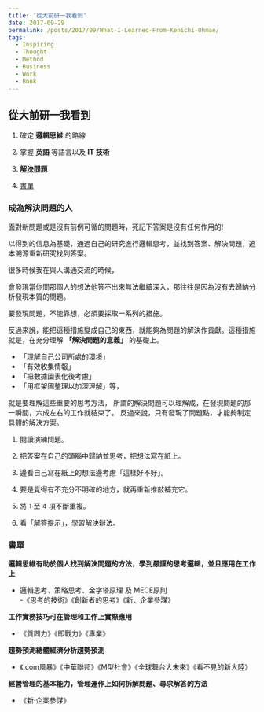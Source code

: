 ```yaml
---
title: '從大前研一我看到'
date: 2017-09-29
permalink: /posts/2017/09/What-I-Learned-From-Kenichi-Ohmae/
tags:
  - Inspiring
  - Thought
  - Method  
  - Business 
  - Work  
  - Book
---
```

##  從大前研一我看到 

1. 確定 __邏輯思維__ 的路線

2. 掌握 __英語__ 等語言以及 __IT 技術__

3. [__解決問題__](#成為解決問題的人) 

4. [書單](#書單)

### 成為解決問題的人  

面對新問題或是沒有前例可循的問題時，死記下答案是沒有任何作用的!

以得到的信息為基礎，通過自己的研究進行邏輯思考，並找到答案、解決問題，追本溯源重新研究找到答案。

很多時候我在與人溝通交流的時候，

會發現當你問那個人的想法他答不出來無法繼續深入，那往往是因為沒有去歸納分析發現本質的問題。

要發現問題，不能靠想，必須要採取一系列的措施。

反過來說，能把這種措施變成自己的東西，就能夠為問題的解決作貢獻。這種措施就是，在充分理解 __「解決問題的意義」__ 的基礎上。  

- 「理解自己公司所處的環境」 
- 「有效收集情報」
- 「把數據圖表化後考慮」
- 「用框架圖整理以加深理解」等，

就是要理解這些重要的思考方法，
所謂的解決問題可以理解成，在發現問題的那一瞬間，六成左右的工作就結束了。
反過來說，只有發現了問題點，才能夠制定具體的解決方案。

1. 閱讀演練問題。

2. 把答案在自己的頭腦中歸納並思考，把想法寫在紙上。

3. 邊看自己寫在紙上的想法邊考慮「這樣好不好」。

4. 要是覺得有不充分不明確的地方，就再重新推敲補充它。

5. 將 1 至 4 項不斷重複。

6. 看「解答提示」，學習解決辦法。  


[//]: # (### 邏輯思維)   
[//]: # (https://www.businessweekly.com.tw/careers/blog/4132, https://www.cw.com.tw/article/article.action?id=5013048, https://wiki.mbalib.com/zh-tw/%E5%A4%A7%E5%89%8D%E7%A0%94%E4%B8%80)

###  書單  

__邏輯思維有助於個人找到解決問題的方法，學到嚴謹的思考邏輯，並且應用在工作上__

- 邏輯思考、策略思考、金字塔原理 及 MECE原則  
-《思考的技術》《創新者的思考》《新．企業參謀》   

__工作實務技巧可在管理和工作上實際應用__  

- 《質問力》《即戰力》《專業》

__趨勢預測總體經濟分析趨勢預測__

- 《.com風暴》《中華聯邦》《M型社會》《全球舞台大未來》《看不見的新大陸》  

__經營管理的基本能力，管理運作上如何拆解問題、尋求解答的方法__
 
- 《新‧企業參謀》



